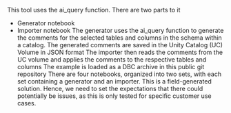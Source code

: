 This tool uses the ai_query function.
There are two parts to it
* Generator notebook
* Importer notebook
The generator uses the ai_query function to generate the comments for the selected tables and columns in the schema within a catalog. The generated comments are saved in the Unity Catalog (UC) Volume in JSON format
The importer then reads the comments from the UC volume and applies the comments to the respective tables and columns
The example is loaded as a DBC archive in this public git repository
There are four notebooks, organized into two sets, with each set containing a generator and an importer.
This is a field-generated solution. Hence, we need to set the expectations that there could potentially be issues, as this is only tested for specific customer use cases.
